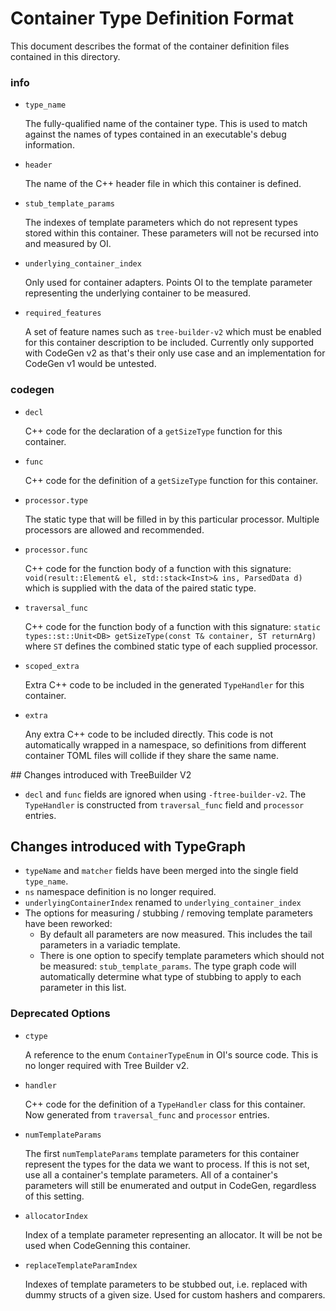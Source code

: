 # Container Type Definition Format

This document describes the format of the container definition files contained in this directory.

### info
- `type_name`

  The fully-qualified name of the container type. This is used to match against
  the names of types contained in an executable's debug information.

- `header`

  The name of the C++ header file in which this container is defined.

- `stub_template_params`

  The indexes of template parameters which do not represent types stored within
  this container. These parameters will not be recursed into and measured by OI.

- `underlying_container_index`

  Only used for container adapters. Points OI to the template parameter
  representing the underlying container to be measured.

- `required_features`

  A set of feature names such as `tree-builder-v2` which must be enabled for
  this container description to be included. Currently only supported with
  CodeGen v2 as that's their only use case and an implementation for CodeGen v1
  would be untested.

### codegen
- `decl`

  C++ code for the declaration of a `getSizeType` function for this container.

- `func`

  C++ code for the definition of a `getSizeType` function for this container.

- `processor.type`

  The static type that will be filled in by this particular processor. Multiple
  processors are allowed and recommended.

- `processor.func`

  C++ code for the function body of a function with this signature:
  `void(result::Element& el, std::stack<Inst>& ins, ParsedData d)` which is
  supplied with the data of the paired static type.

- `traversal_func`

  C++ code for the function body of a function with this signature:
  `static types::st::Unit<DB> getSizeType(const T& container, ST returnArg)`
  where `ST` defines the combined static type of each supplied processor.

- `scoped_extra`

  Extra C++ code to be included in the generated `TypeHandler` for this
  container.

- `extra`

  Any extra C++ code to be included directly. This code is not automatically
  wrapped in a namespace, so definitions from different container TOML files
  will collide if they share the same name.


## Changes introduced with TreeBuilder V2
- `decl` and `func` fields are ignored when using `-ftree-builder-v2`. The
  `TypeHandler` is constructed from `traversal_func` field and `processor`
  entries.

## Changes introduced with TypeGraph
- `typeName` and `matcher` fields have been merged into the single field `type_name`.
- `ns` namespace definition is no longer required.
- `underlyingContainerIndex` renamed to `underlying_container_index`
- The options for measuring / stubbing / removing template parameters have been reworked:
  - By default all parameters are now measured. This includes the tail parameters in a variadic template.
  - There is one option to specify template parameters which should not be measured: `stub_template_params`. The type graph code will automatically determine what type of stubbing to apply to each parameter in this list.

### Deprecated Options
- `ctype`

  A reference to the enum `ContainerTypeEnum` in OI's source code. This is no
  longer required with Tree Builder v2.

- `handler`

  C++ code for the definition of a `TypeHandler` class for this container. Now
  generated from `traversal_func` and `processor` entries.

- `numTemplateParams`

  The first `numTemplateParams` template parameters for this container represent
  the types for the data we want to process. If this is not set, use all a
  container's template parameters. All of a container's parameters will still be
  enumerated and output in CodeGen, regardless of this setting.

- `allocatorIndex`

  Index of a template parameter representing an allocator. It will be not be
  used when CodeGenning this container.

- `replaceTemplateParamIndex`

  Indexes of template parameters to be stubbed out, i.e. replaced with dummy
  structs of a given size. Used for custom hashers and comparers.
